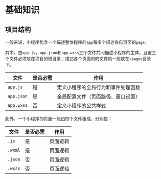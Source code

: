 # 基础知识

## 项目结构

一般来说，小程序包含一个描述整体程序的`app`和多个描述各自页面的`page`。

其中，由`app.js`，`app.json`和`app.wxss`三个文件共同描述小程序的主体，且这三个文件必须放在项目的根目录；描述各个页面的的文件则一般放在`/pages`目录下。

|   文件   | 是否必需  |   作用   |
| -------- | -------  | -------- |
| `app.js` |    是    | 定义小程序的全局行为和事件处理函数 |
| `app.json` |  是    | 全局配置文件（页面路径、窗口设置） |
| `app.wxss` |  否    | 定义小程序的公共样式 |

此外，一个小程序的页面一般由四个文件组成，分别是：

|   文件   | 是否必需  |   作用   |
| -------- | -------  | -------- |
|   `.js`  |    是    | 页面逻辑 |
| `.wxml`  |    是    | 页面逻辑 |
| `.json`  |    否    | 页面逻辑 |
| `.wxss`  |    否    | 页面逻辑 |

